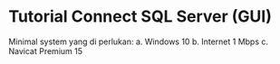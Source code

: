 # Tutorial Connect SQL Server (GUI)

Minimal system yang di perlukan: 
a.	Windows 10
b.	Internet 1 Mbps
c.	Navicat Premium 15
